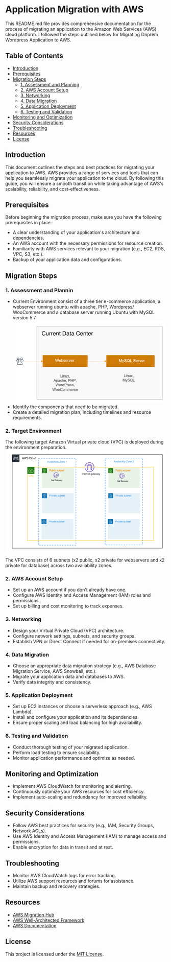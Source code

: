 # Application Migration with AWS

This README.md file provides comprehensive documentation for the process of migrating an application to the Amazon Web Services (AWS) cloud platform. I followed the steps outlined below for Migrating Onprem Wordpress Application to AWS.

## Table of Contents

- [Introduction](#introduction)
- [Prerequisites](#prerequisites)
- [Migration Steps](#migration-steps)
  - [1. Assessment and Planning](#1-assessment-and-planning)
  - [2. AWS Account Setup](#2-aws-account-setup)
  - [3. Networking](#3-networking)
  - [4. Data Migration](#4-data-migration)
  - [5. Application Deployment](#5-application-deployment)
  - [6. Testing and Validation](#6-testing-and-validation)
- [Monitoring and Optimization](#monitoring-and-optimization)
- [Security Considerations](#security-considerations)
- [Troubleshooting](#troubleshooting)
- [Resources](#resources)
- [License](#license)

## Introduction

This document outlines the steps and best practices for migrating your application to AWS. AWS provides a range of services and tools that can help you seamlessly migrate your application to the cloud. By following this guide, you will ensure a smooth transition while taking advantage of AWS's scalability, reliability, and cost-effectiveness.

## Prerequisites

Before beginning the migration process, make sure you have the following prerequisites in place:

- A clear understanding of your application's architecture and dependencies.
- An AWS account with the necessary permissions for resource creation.
- Familiarity with AWS services relevant to your migration (e.g., EC2, RDS, VPC, S3, etc.).
- Backup of your application data and configurations.

## Migration Steps

### 1. Assessment and Plannin

- Current Environment consist of a three tier e-commerce application; a webserver running ubuntu with apache, PHP, Wordpress/ WooCommerce and a database server running Ubuntu with MySQL version 5.7.
![](https://github.com/AbiVavilala/Application-Migration-with-AWS/blob/master/source-env.png)
- Identify the components that need to be migrated.
- Create a detailed migration plan, including timelines and resource requirements.

### 2. Target Environment

The following target Amazon Virtual private cloud (VPC) is deployed during the environment preparation.
![](https://github.com/AbiVavilala/Application-Migration-with-AWS/blob/master/target-vpc.png)

The VPC consists of 6 subnets (x2 public, x2 private for webservers and x2 private for database) across two availability zones.


### 2. AWS Account Setup

- Set up an AWS account if you don't already have one. 
- Configure AWS Identity and Access Management (IAM) roles and permissions.
- Set up billing and cost monitoring to track expenses.

### 3. Networking

- Design your Virtual Private Cloud (VPC) architecture.
- Configure network settings, subnets, and security groups.
- Establish VPN or Direct Connect if needed for on-premises connectivity.

### 4. Data Migration

- Choose an appropriate data migration strategy (e.g., AWS Database Migration Service, AWS Snowball, etc.).
- Migrate your application data and databases to AWS.
- Verify data integrity and consistency.

### 5. Application Deployment

- Set up EC2 instances or choose a serverless approach (e.g., AWS Lambda).
- Install and configure your application and its dependencies.
- Ensure proper scaling and load balancing for high availability.

### 6. Testing and Validation

- Conduct thorough testing of your migrated application.
- Perform load testing to ensure scalability.
- Monitor application performance and optimize as needed.

## Monitoring and Optimization

- Implement AWS CloudWatch for monitoring and alerting.
- Continuously optimize your AWS resources for cost efficiency.
- Implement auto-scaling and redundancy for improved reliability.

## Security Considerations

- Follow AWS best practices for security (e.g., IAM, Security Groups, Network ACLs).
- Use AWS Identity and Access Management (IAM) to manage access and permissions.
- Enable encryption for data in transit and at rest.

## Troubleshooting

- Monitor AWS CloudWatch logs for error tracking.
- Utilize AWS support resources and forums for assistance.
- Maintain backup and recovery strategies.

## Resources

- [AWS Migration Hub](https://aws.amazon.com/migration/)
- [AWS Well-Architected Framework](https://aws.amazon.com/architecture/well-architected/)
- [AWS Documentation](https://docs.aws.amazon.com/)

## License

This project is licensed under the [MIT License](LICENSE).
